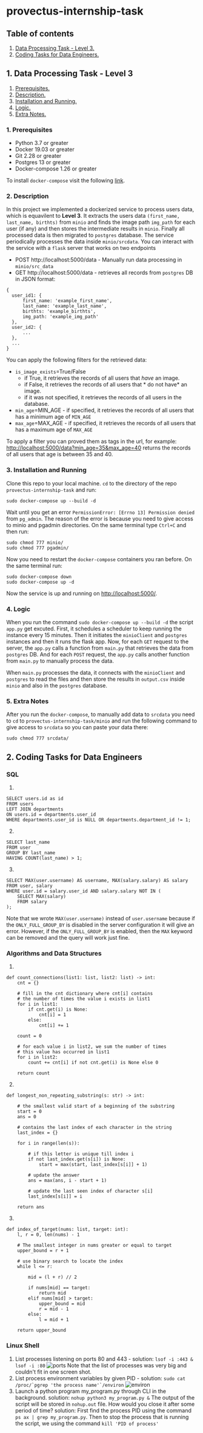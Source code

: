 # provectus-internship-task

## Table of contents
1. [ Data Processing Task - Level 3. ](#level3)
2. [ Coding Tasks for Data Engineers. ](#codingtasks)

<a name="level3"></a>
## 1. Data Processing Task - Level 3

1. [ Prerequisites. ](#prereq)
2. [ Description. ](#desc)
3. [ Installation and Running. ](#install)
4. [ Logic. ](#logic)
5. [ Extra Notes. ](#usage)


<a name="prereq"></a>
### 1. Prerequisites
- Python 3.7 or greater
- Docker 19.03 or greater
- Git 2.28 or greater
- Postgres 13 or greater
- Docker-compose 1.26 or greater

To install `docker-compose` visit the following [link](https://docs.docker.com/compose/install/).


<a name="desc"></a>
### 2. Description
In this project we implemented a dockerized service to process users data, which is equavilent to **Level 3**. It extracts the users data `(first_name, last_name, birthts)` from `minio` and finds the image path `img_path` 
for each user (if any) and then stores the intermediate results in `minio`. Finally all processed data is then migrated to `postgres` database. The service 
periodically processes the data inside `minio/srcdata`. You can interact with the service with a `flask` server that works on two endpoints
- POST http://localhost:5000/data - Manually run data processing in `minio/src_data`
- GET http://localhost:5000/data - retrieves all records from `postgres` DB in JSON format:
```
{
  user_id1: {
      first_name: 'example_first_name',
      last_name: 'example_last_name',
      birthts: 'example_birthts',
      img_path: 'example_img_path'
  },
  user_id2: {
      ...
  },
  ...
}
```
You can apply the following filters for the retrieved data:
- `is_image_exists`=True/False
  - if True, it retrieves the records of all users that *have* an image.
  - if False, it retrieves the records of all users that * do not have* an image.
  - if it was not specified, it retrieves the records of all users in the database.
- `min_age`=MIN_AGE - if specified, it retrieves the records of all users that has a minimum age of `MIN_AGE`
- `max_age`=MAX_AGE - if specified, it retrieves the records of all users that has a maximum age of `MAX_AGE`

To apply a filter you can proved them as tags in the url, for example: [http://localhost:5000/data?min_age=35&max_age=40](http://localhost/data?min_age=35&max_age=40)
returns the records of all users that age is between 35 and 40.


<a name="install"></a>
### 3. Installation and Running
Clone this repo to your local machine. `cd` to the directory of the repo `provectus-internship-task` and run:
```
sudo docker-compose up --build -d
```
Wait until you get an error `PermissionError: [Errno 13] Permission denied` from `pg_admin`.
The reason of the error is because you need to give access to minio and pgadmin directories. On the same terminal type `Ctrl+C` and then run:
```
sudo chmod 777 minio/
sudo chmod 777 pgadmin/
```
Now you need to restart the `docker-compose` containers you ran before. On the same terminal run:
```
sudo docker-compose down
sudo docker-compose up -d
```
Now the service is up and running on [http://localhost:5000/](http://localhost:5000/).


<a name="logic"></a>
### 4. Logic
When you run the command `sudo docker-compose up --build -d` the script `app.py` get excuted. First, it schedules a scheduler to keep
running the instance every 15 minutes. Then it initiates the `minioClient` and `postgres` instances and then it runs the flask app. 
Now, for each `GET` request to the server, the `app.py` calls a function from `main.py` that retrieves the data from `postgres` DB. And 
for each `POST` request, the `app.py` calls another function from `main.py` to manually process the data.

When `main.py` processes the data, it connects with the `minioClient` and `postgres` to read the files and then store the results in `output.csv`
inside `minio` and also in the `postgres` database.

<a name="usage"></a>
### 5. Extra Notes

After you run the `docker-compose`, to manually add data to `srcdata` you need to `cd` to `provectus-internship-task/minio` and run the following command 
to give access to `srcdata` so you can paste your data there:
```
sudo chmod 777 srcdata/
```

<a name="codingtasks"></a>
## 2. Coding Tasks for Data Engineers

### SQL
1. 
```
SELECT users.id as id
FROM users
LEFT JOIN departments
ON users.id = departments.user_id
WHERE departments.user_id is NULL OR departments.department_id != 1;
```

2.
```
SELECT last_name 
FROM user
GROUP BY last_name
HAVING COUNT(last_name) > 1;
```

3.
```
SELECT MAX(user.username) AS username, MAX(salary.salary) AS salary
FROM user, salary
WHERE user.id = salary.user_id AND salary.salary NOT IN (
	SELECT MAX(salary)
	FROM salary
);
```
Note that we wrote `MAX(user.username)` instead of `user.username` because if the `ONLY_FULL_GROUP_BY` is disabled 
in the server configuration it will give an error. However, if the `ONLY_FULL_GROUP_BY` is enabled, then the `MAX` keyword
can be removed and the query will work just fine.

### Algorithms and Data Structures
1.
```
def count_connections(list1: list, list2: list) -> int:
    cnt = {}

    # fill in the cnt dictionary where cnt[i] contains
    # the number of times the value i exists in list1
    for i in list1:
        if cnt.get(i) is None:
            cnt[i] = 1
        else:
            cnt[i] += 1

    count = 0

    # for each value i in list2, we sum the number of times
    # this value has occurred in list1
    for i in list2:
        count += cnt[i] if not cnt.get(i) is None else 0

    return count
```
2.
```
def longest_non_repeating_substring(s: str) -> int:

    # the smallest valid start of a beginning of the substring
    start = 0
    ans = 0

    # contains the last index of each character in the string
    last_index = {}

    for i in range(len(s)):

        # if this letter is unique till index i
        if not last_index.get(s[i]) is None:
            start = max(start, last_index[s[i]] + 1)

        # update the answer
        ans = max(ans, i - start + 1)

        # update the last seen index of character s[i]
        last_index[s[i]] = i

    return ans
```
3.
```
def index_of_target(nums: list, target: int):
    l, r = 0, len(nums) - 1

    # The smallest integer in nums greater or equal to target
    upper_bound = r + 1

    # use binary search to locate the index
    while l <= r:

        mid = (l + r) // 2

        if nums[mid] == target:
            return mid
        elif nums[mid] > target:
            upper_bound = mid
            r = mid - 1
        else:
            l = mid + 1

    return upper_bound
```
### Linux Shell

1. List processes listening on ports 80 and 443 - solution: `lsof -i :443 & lsof -i :80`
![ports](ports.png)
Note that the list of processes was very big and couldn't fit in one screen shot.
2. List process environment variables by given PID - solution: ``sudo cat /proc/`pgrep 'the process name'`/environ``
![environ](env.png)
3. Launch a python program my_program.py through CLI in the background. solution: `nohup python3 my_program.py &`
The output of the script will be stored in `nohup.out` file.
	How would you close it after some period of time? solution: 
	First find the process PID using the command `ps ax | grep my_program.py`.
	Then to stop the process that is running the script, we using the command `kill 'PID of process'`

